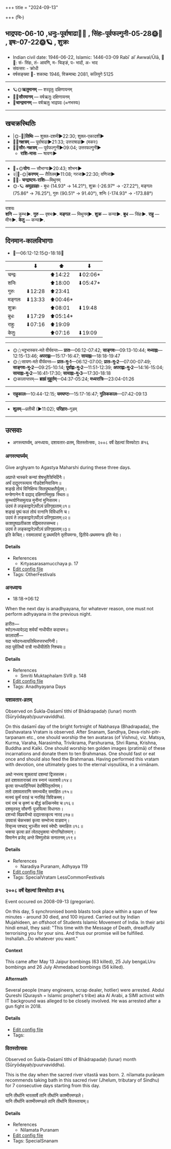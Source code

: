 +++
title = "2024-09-13"

+++
(चि॰)
## भाद्रपदः-06-10  ,धनुः-पूर्वाषाढा🌛🌌  ,  सिंहः-पूर्वफल्गुनी-05-28🌞🌌  ,  इषः-07-22🌞🪐  , शुक्रः
- Indian civil date: 1946-06-22, Islamic: 1446-03-09 Rabīʿ alʾ Awwal/Ūlā, 🌌🌞: सं- सिंहः, तं- आवणि, म- चिङ्ङं, प- भादों, अ- भाद
- संवत्सरः - क्रोधी
- वर्षसङ्ख्या 🌛- शकाब्दः 1946, विक्रमाब्दः 2081, कलियुगे 5125
___________________
- 🪐🌞**ऋतुमानम्** — शरदृतुः दक्षिणायनम्
- 🌌🌞**सौरमानम्** — वर्षऋतुः दक्षिणायनम्
- 🌛**चान्द्रमानम्** — वर्षऋतुः भाद्रपदः (≈नभस्यः)
___________________


## खचक्रस्थितिः
- |🌞-🌛|**तिथिः** — शुक्ल-दशमी►22:30; शुक्ल-एकादशी►  
- 🌌🌛**नक्षत्रम्** — पूर्वाषाढा►21:33; उत्तराषाढा► (मकरः)  
- 🌌🌞**सौर-नक्षत्रम्** — पूर्वफल्गुनी►09:04; उत्तरफल्गुनी►  
  - **राशि-मासः** — श्रावणः► 
___________________
- 🌛+🌞**योगः** — सौभाग्यः►20:43; शोभनः►  
- २|🌛-🌞|**करणम्** — तैतिलम्►11:08; गरजा►22:30; वणिजा►  
- 🌌🌛- **चन्द्राष्टम-राशिः**—मिथुनम्  
- 🌞-🪐 **अमूढग्रहाः** - बुधः (14.93° → 14.21°), शुक्रः (-26.97° → -27.22°), मङ्गलः (75.86° → 76.25°), गुरुः (90.51° → 91.40°), शनिः (-174.93° → -173.88°)
___________________
राशयः  
**शनि** — कुम्भः►. **गुरु** — वृषभः►. **मङ्गल** — मिथुनम्►. **शुक्र** — कन्या►. **बुध** — सिंहः►. **राहु** — मीनः►. **केतु** — कन्या►. 
___________________


## दिनमान-कालविभागाः
- 🌅—06:12-12:15🌞-18:18🌇  

|      |⬇     |⬆     |⬇     |
|------|-----|-----|------|
|चन्द्रः|     |⬆14:22 |⬇02:06*|
|शनिः   |     |⬆18:00 |⬇05:47*|
|गुरुः  |⬇12:28 |⬆23:41 |     |
|मङ्गलः |⬇13:33 |⬆00:46*|     |
|शुक्रः |     |⬆08:01 |⬇19:48 |
|बुधः   |⬇17:29 |⬆05:14*|     |
|राहुः  |⬇07:16 |⬆19:09 |     |
|केतुः  |     |⬆07:16 |⬇19:09 |
___________________
- 🌞⚝भट्टभास्कर-मते वीर्यवन्तः— **प्रातः**—06:12-07:42; **साङ्गवः**—09:13-10:44; **मध्याह्नः**—12:15-13:46; **अपराह्णः**—15:17-16:47; **सायाह्नः**—18:18-19:47  
- 🌞⚝सायण-मते वीर्यवन्तः— **प्रातः-मु॰1**—06:12-07:00; **प्रातः-मु॰2**—07:00-07:49; **साङ्गवः-मु॰2**—09:25-10:14; **पूर्वाह्णः-मु॰2**—11:51-12:39; **अपराह्णः-मु॰2**—14:16-15:04; **सायाह्नः-मु॰2**—16:41-17:30; **सायाह्नः-मु॰3**—17:30-18:18  
- 🌞कालान्तरम्— **ब्राह्मं मुहूर्तम्**—04:37-05:24; **मध्यरात्रिः**—23:04-01:26  
___________________
- **राहुकालः**—10:44-12:15; **यमघण्टः**—15:17-16:47; **गुलिककालः**—07:42-09:13  
___________________
- **शूलम्**—प्रतीची (►11:02); **परिहारः**–गुडम्  
___________________

## उत्सवाः
- अगस्त्यार्घ्यम्, अनध्यायः, दशावतार-व्रतम्, वितस्तोत्सवः, २००८ वर्षे देहल्यां विस्फोटाः #१६
### अगस्त्यार्घ्यम्



Give arghyam to Agastya Maharshi during these three days.

अप्राप्ते भास्करे कन्यां शेषभूतैत्रिभिर्दिनैः।  
अर्घं दद्युरगस्त्याय गौडदेशनिवासिनः॥  
शङ्खे तोयं विनिक्षिप्य सितपुष्पाक्षतैर्युतम्।  
मन्त्रेणानेन वै दद्याद् दक्षिणाभिमुखः स्थितः॥  
कुम्भयोनिसमुत्पन्न मुनीनां मुनिसत्तम।  
उदयं ते लङ्काद्वारेऽर्घोऽयं प्रतिगृह्यताम्॥१॥  
शङ्खं पुष्पं फलं तोयं रत्नानि विविधानि च।  
उदयं ते लङ्काद्वारेऽर्घोऽयं प्रतिगृह्यताम्॥२॥  
काशपुष्पप्रतीकाश वह्निमारुतसम्भव।  
उदयं ते लङ्काद्वारेऽर्घोऽयं प्रतिगृह्यताम्॥३॥  
इति केचित्। रसमालायां तु प्रथमदिने तृतीयमन्त्रः, द्वितीये-प्रथममन्त्रः इति भेदः।



#### Details
- References
  - Krtyasarasamucchaya p. 17
- [Edit config file](https://github.com/jyotisham/adyatithi/blob/master/mahApuruSha/RShi/relative_event/kanyA-ravi-saGkramaNa-SaDazIti-puNyakAlaH/offset__-3/agastyArghyam~2.toml)
- Tags: OtherFestivals


### अनध्यायः
- 18:18→06:12



When the next day is anadhyayana, for whatever reason, one must not perform adhyayana in the previous night.

हारीतः—  
श्वोऽनध्यायेऽद्य शर्वर्यां नाधीयीत कदाचन॥  
कालादर्शे—  
यदा भवेदनध्यायतिथिरुत्तरभागिनी।  
तदा पूर्वतिथौ रात्रौ नाधीयीतेति निश्चयः॥



#### Details
- References
  - Smriti Muktaphalam SVR p.  148
- [Edit config file](https://github.com/jyotisham/adyatithi/blob/master/time_focus/adhyayana/description_only/anadhyAyaH~pUrvarAtrau.toml)
- Tags: Anadhyayana Days


### दशावतार-व्रतम्

Observed on Śukla-Daśamī tithi of Bhādrapadaḥ (lunar) month (Sūryōdayaḥ/puurvaviddha). 

On this daśamī day of the bright fortnight of Nabhasya (Bhadrapada), the Dashavatara Vratam is observed. After Snanam, Sandhya, Deva-rishi-pitr-tarpanam etc., one should worship the ten avataras (of Vishnu), viz. Matsya, Kurma, Varaha, Narasimha, Trivikrama, Parshurama, Shri Rama, Krishna, Buddha and Kalki. One should worship ten golden images (pratimā) of these incarnations and donate them to ten Brahmanas. One should fast or eat once and should also feed the Brahmanas. Having performed this vratam with devotion, one ultimately goes to the eternal viṣṇulōka, in a vimānam.

अथो नभस्य शुक्लायां दशम्यां द्विजसत्तम।  
व्रतं दशावताराख्यं तत्र स्नानं जलाशये॥१४॥  
कृत्वा सन्ध्यादिनियमं देवर्षिपितृतर्पणम्।  
ततो दशावताराणि समभ्यर्चेत् समाहितः॥१५॥  
मत्स्यं कूर्मं वराहं च नरसिंहं त्रिविक्रमम्।  
रामं रामं च कृष्णं च बौद्धं कल्किनमेव च॥१६॥  
दशमृतस्तु सौवर्णीः पूजयित्वा विधानतः।  
दशभ्यो विप्रवर्येभ्यो दद्यात्सत्कृत्य नारद॥१७॥  
उपवासं चेकभक्तं कृत्वा सम्भोज्य वाडवान्।  
विसृज्य पश्चाद् भुञ्जीत स्वयं स्वेष्टैः समाहितः॥१८॥  
भक्त्या कृत्वा व्रतं त्वेतद्भुक्त्वा भोगानिहोत्तमान्।  
विमानेन व्रजेद् अन्ते विष्णुलोकं सनातनम्॥१९॥



#### Details
- References
  - Naradiya Puranam, Adhyaya 119
- [Edit config file](https://github.com/jyotisham/adyatithi/blob/master/devatA/vaiShNava/lunar_month/tithi/06/10/dazAvatAra-vratam.toml)
- Tags: SpecialVratam LessCommonFestivals


### २००८ वर्षे देहल्यां विस्फोटाः #१६

Event occured on 2008-09-13 (gregorian). 

On this day, 5 synchronised bomb blasts took place within a span of few minutes - around 30 died, and 100 injured. Carried out by Indian Mujahideen, an offshoot of Students Islamic Movement of India. In their arbi hindi email, they said: "This time with the Message of Death, dreadfully terrorising you for your sins. And thus our promise will be fulfilled. Inshallah...Do whatever you want."

#### Context
This came after May 13 Jaipur bombings (63 killed), 25 July bengaLUru bombings and 26 July Ahmedabad bombings (56 killed). 

#### Aftermath
Several people (many engineers, scrap dealer, hotlier) were arrested. Abdul Qureshi (Quraysh = Islamic prophet's tribe) aka Al Arabi, a SIMI activist with IT background was alleged to be closely involved. He was arrested after a gun fight in 2018.

#### Details
- [Edit config file](https://github.com/jyotisham/adyatithi/blob/master/mahApuruSha/xatra-later/gregorian/day/09/13/delhi-blasts-2008.toml)
- Tags: 


### वितस्तोत्सवः

Observed on Śukla-Daśamī tithi of Bhādrapadaḥ (lunar) month (Sūryōdayaḥ/puurvaviddha). 

This is the day when the sacred river vitastā was born. 2.  nīlamata purāṇam recommends taking bath in this sacred river (Jhelum, tributary of Sindhu) for 7 consecutive days starting from this day.

यानि तीर्थानि भारतवर्षे तानि तीर्थानि काश्मीरमण्डले।  
यानि तीर्थानि काश्मीरमण्डले तानि तीर्थानि वितस्तायाम्॥



#### Details
- References
  - Nilamata Puranam
- [Edit config file](https://github.com/jyotisham/adyatithi/blob/master/devatA/nadI/lunar_month/tithi/06/10/vitastOtsavaH.toml)
- Tags: SpecialSnanam


